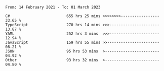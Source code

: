 <!-- [![Top Langs](https://github-readme-stats.vercel.app/api/top-langs/?username=thititongumpun&layout=compact&langs_count=7&theme=prussian)](https://github.com/thititongumpun)
[![Anurag's GitHub stats](https://github-readme-stats.vercel.app/api?username=thititongumpun&hide=stars&show_icons=true&theme=prussian)](https://github.com/thititongumpun) -->

<!--START_SECTION:waka-->

```text
From: 14 February 2021 - To: 01 March 2023

C#                         655 hrs 25 mins >>>>>>>>-----------------   33.65 %
TypeScript                 270 hrs 14 mins >>>----------------------   13.87 %
YAML                       252 hrs 3 mins  >>>----------------------   12.94 %
JavaScript                 159 hrs 55 mins >>-----------------------   08.21 %
JSON                       95 hrs 53 mins  >------------------------   04.92 %
Other                      93 hrs 32 mins  >------------------------   04.80 %
```

<!--END_SECTION:waka-->
